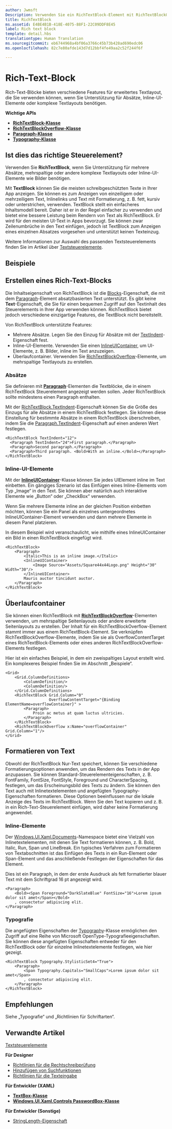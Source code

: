 ```yaml
---
author: Jwmsft
Description: Verwenden Sie ein RichTextBlock-Element mit RichTextBlockOverflow-Elementen, um erweiterte Textlayouts zu erstellen.
title: RichTextBlock
ms.assetid: E4BE4B1B-418E-4075-88F1-22C09DDF8E45
label: Rich text block
template: detail.hbs
translationtype: Human Translation
ms.sourcegitcommit: eb6744968a4bf06a3766c45b73b428ad690edc06
ms.openlocfilehash: 82c7e80afde143d7d12bbf4fe49aa2c52f244f6f

---
```

# Rich-Text-Block

<link rel="stylesheet" href="https://az835927.vo.msecnd.net/sites/uwp/Resources/css/custom.css"> 

Rich-Text-Blöcke bieten verschiedene Features für erweitertes Textlayout, die Sie verwenden können, wenn Sie Unterstützung für Absätze, Inline-UI-Elemente oder komplexe Textlayouts benötigen.

<div class="important-apis" >
<b>Wichtige APIs</b><br/>
<ul>
<li><a href="https://msdn.microsoft.com/library/windows/apps/xaml/windows.ui.xaml.controls.richtextblock.aspx"><strong>RichTextBlock-Klasse</strong></a></li>
<li><a href="https://msdn.microsoft.com/library/windows/apps/xaml/windows.ui.xaml.controls.richtextblockoverflow.aspx"><strong>RichTextBlockOverflow-Klasse</strong></a></li>
<li><a href="https://msdn.microsoft.com/library/windows/apps/xaml/windows.ui.xaml.documents.paragraph.aspx"><strong>Paragraph-Klasse</strong></a></li>
<li><a href="https://msdn.microsoft.com/library/windows/apps/xaml/windows.ui.xaml.documents.typography.aspx"><strong>Typography-Klasse</strong></a></li>
</ul>

</div>
</div>







## Ist dies das richtige Steuerelement?

Verwenden Sie **RichTextBlock**, wenn Sie Unterstützung für mehrere Absätze, mehrspaltige oder andere komplexe Textlayouts oder Inline-UI-Elemente wie Bilder benötigen.

Mit **TextBlock** können Sie die meisten schreibgeschützten Texte in Ihrer App anzeigen. Sie können es zum Anzeigen von einzeiligem oder mehrzeiligem Text, Inlinelinks und Text mit Formatierung, z. B. fett, kursiv oder unterstrichen, verwenden. TextBlock stellt ein einfacheres Inhaltsmodell bereit. Daher ist er in der Regel einfacher zu verwenden und bietet eine bessere Leistung beim Rendern von Text als RichTextBlock. Er wird für den meisten UI-Text in Apps bevorzugt. Sie können zwar Zeilenumbrüche in den Text einfügen, jedoch ist TextBlock zum Anzeigen eines einzelnen Absatzes vorgesehen und unterstützt keinen Texteinzug.

Weitere Informationen zur Auswahl des passenden Textsteuerelements finden Sie im Artikel über [Textsteuerelemente](text-controls.md).

## Beispiele


## Erstellen eines Rich-Text-Blocks

Die Inhaltseigenschaft von RichTextBlock ist die [Blocks](https://msdn.microsoft.com/library/windows/apps/xaml/windows.ui.xaml.controls.richtextblock.blocks.aspx)-Eigenschaft, die mit dem [Paragraph](https://msdn.microsoft.com/library/windows/apps/xaml/windows.ui.xaml.documents.paragraph.aspx)-Element absatzbasierten Text unterstützt. Es gibt keine **Text**-Eigenschaft, die Sie für einen bequemen Zugriff auf den Textinhalt des Steuerelements in Ihrer App verwenden können. RichTextBlock bietet jedoch verschiedene einzigartige Features, die TextBlock nicht bereitstellt. 

Von RichTextBlock unterstützte Features:
- Mehrere Absätze. Legen Sie den Einzug für Absätze mit der [TextIndent](https://msdn.microsoft.com/library/windows/apps/xaml/windows.ui.xaml.controls.richtextblock.textindent.aspx)-Eigenschaft fest.
- Inline-UI-Elemente. Verwenden Sie einen [InlineUIContainer](https://msdn.microsoft.com/library/windows/apps/xaml/windows.ui.xaml.documents.inlineuicontainer.aspx), um UI-Elemente, z. B. Bilder, inline im Text anzuzeigen.
- Überlaufcontainer. Verwenden Sie [RichTextBlockOverflow](https://msdn.microsoft.com/library/windows/apps/xaml/windows.ui.xaml.controls.richtextblockoverflow.aspx)-Elemente, um mehrspaltige Textlayouts zu erstellen.

### Absätze

Sie definieren mit [**Paragraph**](https://msdn.microsoft.com/library/windows/apps/xaml/windows.ui.xaml.documents.paragraph.aspx)-Elementen die Textblöcke, die in einem RichTextBlock Steuerelement angezeigt werden sollen. Jeder RichTextBlock sollte mindestens einen Paragraph enthalten. 

Mit der [RichTextBlock.TextIndent](https://msdn.microsoft.com/library/windows/apps/xaml/windows.ui.xaml.controls.richtextblock.textindent.aspx)-Eigenschaft können Sie die Größe des Einzugs für alle Absätze in einem RichTextBlock festlegen. Sie können diese Einstellung für bestimmte Absätze in einem RichTextBlock überschreiben, indem Sie die [Paragraph.TextIndent](https://msdn.microsoft.com/library/windows/apps/xaml/windows.ui.xaml.documents.paragraph.textindent.aspx)-Eigenschaft auf einen anderen Wert festlegen.

```xaml
<RichTextBlock TextIndent="12">
  <Paragraph TextIndent="24">First paragraph.</Paragraph>
  <Paragraph>Second paragraph.</Paragraph>
  <Paragraph>Third paragraph. <Bold>With an inline.</Bold></Paragraph>
</RichTextBlock>
```

### Inline-UI-Elemente

Mit der [**InlineUIContainer**](https://msdn.microsoft.com/library/windows/apps/xaml/windows.ui.xaml.documents.inlineuicontainer.aspx)-Klasse können Sie jedes UIElement inline im Text einbetten. Ein gängiges Szenario ist das Einfügen eines Inline-Elements vom Typ „Image“ in den Text. Sie können aber natürlich auch interaktive Elemente wie „Button“ oder „CheckBox“ verwenden.

Wenn Sie mehrere Elemente inline an der gleichen Position einbetten möchten, können Sie ein Panel als einzelnes untergeordnetes InlineUIContainer-Element verwenden und dann mehrere Elemente in diesem Panel platzieren.

In diesem Beispiel wird veranschaulicht, wie mithilfe eines InlineUIContainer ein Bild in einen RichTextBlock eingefügt wird. 

```xaml
<RichTextBlock>
    <Paragraph>
        <Italic>This is an inline image.</Italic>
        <InlineUIContainer>
            <Image Source="Assets/Square44x44Logo.png" Height="30" Width="30"/>
        </InlineUIContainer>
        Mauris auctor tincidunt auctor.
    </Paragraph>
</RichTextBlock>
```

## Überlaufcontainer

Sie können einen RichTextBlock mit [**RichTextBlockOverflow**](https://msdn.microsoft.com/library/windows/apps/xaml/windows.ui.xaml.controls.richtextblockoverflow.aspx)-Elementen verwenden, um mehrspaltige Seitenlayouts oder andere erweiterte Seitenlayouts zu erstellen. Der Inhalt für ein RichTextBlockOverflow-Element stammt immer aus einem RichTextBlock-Element. Sie verknüpfen RichTextBlockOverflow-Elemente, indem Sie sie als OverflowContentTarget eines RichTextBlock-Elements oder eines anderen RichTextBlockOverflow-Elements festlegen.

Hier ist ein einfaches Beispiel, in dem ein zweispaltiges Layout erstellt wird. Ein komplexeres Beispiel finden Sie im Abschnitt „Beispiele“.

```xaml
<Grid>
    <Grid.ColumnDefinitions>
        <ColumnDefinition/>
        <ColumnDefinition/>
    </Grid.ColumnDefinitions>
    <RichTextBlock Grid.Column="0" 
                   OverflowContentTarget="{Binding ElementName=overflowContainer}" >
        <Paragraph>
            Proin ac metus at quam luctus ultricies.
        </Paragraph>
    </RichTextBlock>
    <RichTextBlockOverflow x:Name="overflowContainer" Grid.Column="1"/>
</Grid>
```

## Formatieren von Text

Obwohl der RichTextBlock Nur-Text speichert, können Sie verschiedene Formatierungsoptionen anwenden, um das Rendern des Texts in der App anzupassen. Sie können Standard-Steuerelementeigenschaften, z. B. FontFamily, FontSize, FontStyle, Foreground und CharacterSpacing, festlegen, um das Erscheinungsbild des Texts zu ändern. Sie können den Text auch mit Inlinetextelementen und angefügten Typography-Eigenschaften formatieren. Diese Optionen beeinflussen nur die lokale Anzeige des Texts im RichTextBlock. Wenn Sie den Text kopieren und z. B. in ein Rich-Text-Steuerelement einfügen, wird daher keine Formatierung angewendet.

### Inline-Elemente

Der [Windows.UI.Xaml.Documents](https://msdn.microsoft.com/library/windows/apps/xaml/windows.ui.xaml.documents.aspx)-Namespace bietet eine Vielzahl von Inlinetextelementen, mit denen Sie Text formatieren können, z. B. Bold, Italic, Run, Span und LineBreak. Ein typisches Verfahren zum Formatieren von Textabschnitten ist das Einfügen des Texts in ein Run-Element oder Span-Element und das anschließende Festlegen der Eigenschaften für das Element.

Dies ist ein Paragraph, in dem der erste Ausdruck als fett formatierter blauer Text mit dem Schriftgrad 16 pt angezeigt wird.

```xaml
<Paragraph>
    <Bold><Span Foreground="DarkSlateBlue" FontSize="16">Lorem ipsum dolor sit amet</Span></Bold>
    , consectetur adipiscing elit.
</Paragraph>
```

### Typografie

Die angefügten Eigenschaften der [Typography](https://msdn.microsoft.com/library/windows/apps/xaml/windows.ui.xaml.documents.typography.aspx)-Klasse ermöglichen den Zugriff auf eine Reihe von Microsoft OpenType-Typografieeigenschaften. Sie können diese angefügten Eigenschaften entweder für den RichTextBlock oder für einzelne Inlinetextelemente festlegen, wie hier gezeigt.

```xaml
<RichTextBlock Typography.StylisticSet4="True">
    <Paragraph>
        <Span Typography.Capitals="SmallCaps">Lorem ipsum dolor sit amet</Span>
        , consectetur adipiscing elit.
    </Paragraph>
</RichTextBlock>
```

## Empfehlungen

Siehe „Typografie“ und „Richtlinien für Schriftarten“.



## Verwandte Artikel

[Textsteuerelemente](text-controls.md)

**Für Designer**
- [Richtlinien für die Rechtschreibprüfung](spell-checking-and-prediction.md)
- [Hinzufügen von Suchfunktionen](https://msdn.microsoft.com/library/windows/apps/hh465231)
- [Richtlinien für die Texteingabe](text-controls.md)

**Für Entwickler (XAML)**
- [**TextBox-Klasse**](https://msdn.microsoft.com/library/windows/apps/br209683)
- [**Windows.UI.Xaml.Controls PasswordBox-Klasse**](https://msdn.microsoft.com/library/windows/apps/br227519)


**Für Entwickler (Sonstige)**
- [StringLength-Eigenschaft](https://msdn.microsoft.com/library/system.string.length(v=vs.110).aspx)



<!--HONumber=Aug16_HO3-->


